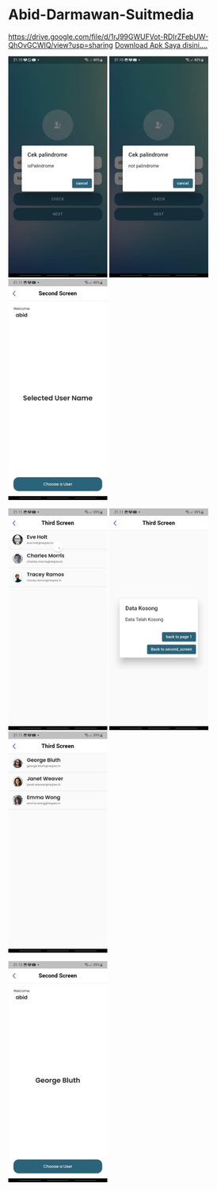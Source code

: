 # Abid-Darmawan-Suitmedia

https://drive.google.com/file/d/1rJ99GWUFVot-RDIrZFebUW-QhOvGCWIQ/view?usp=sharing
[Download Apk Saya disini....](https://drive.google.com/file/d/1rJ99GWUFVot-RDIrZFebUW-QhOvGCWIQ/view?usp=sharing)

<p float="left">
    <img src="https://raw.githubusercontent.com/abiddarmawan/Abid-Darmawan-Suitmedia/master/Foto%20Aplikasi/1.jpg" alt="Foto 1" width="200" />
    <img src="https://raw.githubusercontent.com/abiddarmawan/Abid-Darmawan-Suitmedia/master/Foto%20Aplikasi/2.jpg" alt="Foto 2" width="200" />
    <img src="https://raw.githubusercontent.com/abiddarmawan/Abid-Darmawan-Suitmedia/master/Foto%20Aplikasi/3.jpg" alt="Foto 3" width="200" />
</p>

<p float="left">
    <img src="https://raw.githubusercontent.com/abiddarmawan/Abid-Darmawan-Suitmedia/master/Foto%20Aplikasi/4.jpg" alt="Foto 4" width="200" />
    <img src="https://raw.githubusercontent.com/abiddarmawan/Abid-Darmawan-Suitmedia/master/Foto%20Aplikasi/5.jpg" alt="Foto 5" width="200" />
    <img src="https://raw.githubusercontent.com/abiddarmawan/Abid-Darmawan-Suitmedia/master/Foto%20Aplikasi/6.jpg" alt="Foto 6" width="200" />
</p>

<p float="left">
    <img src="https://raw.githubusercontent.com/abiddarmawan/Abid-Darmawan-Suitmedia/master/Foto%20Aplikasi/7.jpg" alt="Foto 7" width="200" />
</p>



